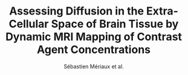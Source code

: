 ---
cat: ciel
subcat: midas
bestof: false
author: Sébastien Mériaux et al.
title: Assessing Diffusion in the Extra-Cellular Space of Brain Tissue by Dynamic MRI Mapping of Contrast Agent Concentrations
journal: Frontiers in Physics
year: 2018
type: article
url: https -//www.frontiersin.org/articles/10.3389/fphy.2018.00038/full
doi: 10.3389/fphy.2018.00038
---
